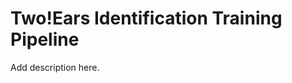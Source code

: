 Two!Ears Identification Training Pipeline
=========================================

Add description here.
